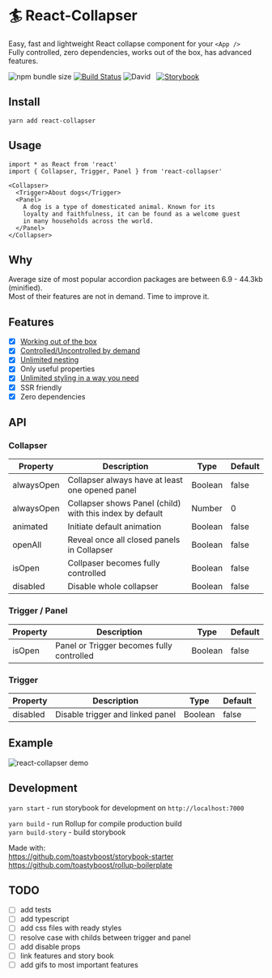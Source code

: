 # 🏄‍ React-Collapser

Easy, fast and lightweight React collapse component for your `<App />`  
Fully controlled, zero dependencies, works out of the box, has advanced features.

![npm bundle size](https://img.shields.io/bundlephobia/min/react-collapser?color=success&label=minified) [![Build Status](https://travis-ci.org/toastyboost/react-collapser.svg?branch=master)](https://travis-ci.org/toastyboost/react-collapser) ![David](https://img.shields.io/david/toastyboost/react-collapser?label=dependencies) &nbsp; [![Storybook](https://cdn.jsdelivr.net/gh/storybookjs/brand@master/badge/badge-storybook.svg)](https://toastyboost.github.io/react-collapser)

## Install

```
yarn add react-collapser
```

## Usage

```
import * as React from 'react'
import { Collapser, Trigger, Panel } from 'react-collapser'

<Collapser>
  <Trigger>About dogs</Trigger>
  <Panel>
    A dog is a type of domesticated animal. Known for its
    loyalty and faithfulness, it can be found as a welcome guest
    in many households across the world.
  </Panel>
</Collapser>
```

## Why

Average size of most popular accordion packages are between 6.9 - 44.3kb (minified).  
Most of their features are not in demand. Time to improve it.

## Features

- [x] [Working out of the box](https://toastyboost.github.io/react-collapser/?path=/story/collapser--accordion)
- [x] [Controlled/Uncontrolled by demand](https://toastyboost.github.io/react-collapser/?path=/story/properties--controlled-collapser)
- [x] [Unlimited nesting](https://toastyboost.github.io/react-collapser/?path=/story/inheritance--defaut)
- [x] Only useful properties
- [x] [Unlimited styling in a way you need](https://toastyboost.github.io/react-collapser/?path=/story/styling--styled-components)
- [x] SSR friendly
- [x] Zero dependencies

## API

### Collapser

| Property   | Description                                              | Type    | Default |
| ---------- | -------------------------------------------------------- | ------- | ------- |
| alwaysOpen | Collapser always have at least one opened panel          | Boolean | false   |
| alwaysOpen | Collapser shows Panel (child) with this index by default | Number  | 0       |
| animated   | Initiate default animation                               | Boolean | false   |
| openAll    | Reveal once all closed panels in Collapser               | Boolean | false   |
| isOpen     | Collpaser becomes fully controlled                       | Boolean | false   |
| disabled   | Disable whole collapser                                  | Boolean | false   |

### Trigger / Panel

| Property | Description                               | Type    | Default |
| -------- | ----------------------------------------- | ------- | ------- |
| isOpen   | Panel or Trigger becomes fully controlled | Boolean | false   |

### Trigger

| Property | Description                      | Type    | Default |
| -------- | -------------------------------- | ------- | ------- |
| disabled | Disable trigger and linked panel | Boolean | false   |

## Example

![react-collapser demo](https://toastyboost.github.io/upload/react-collapser-demo.gif)

## Development

`yarn start` - run storybook for development on `http://localhost:7000`

`yarn build` - run Rollup for compile production build  
`yarn build-story` - build storybook

Made with:  
https://github.com/toastyboost/storybook-starter  
https://github.com/toastyboost/rollup-boilerplate

## TODO

- [ ] add tests
- [ ] add typescript
- [ ] add css files with ready styles
- [ ] resolve case with childs between trigger and panel
- [ ] add disable props
- [ ] link features and story book
- [ ] add gifs to most important features
